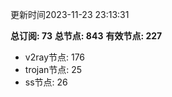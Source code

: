 更新时间2023-11-23 23:13:31

**总订阅: 73**
**总节点: 843**
**有效节点: 227**
- v2ray节点: 176
- trojan节点: 25
- ss节点: 26
